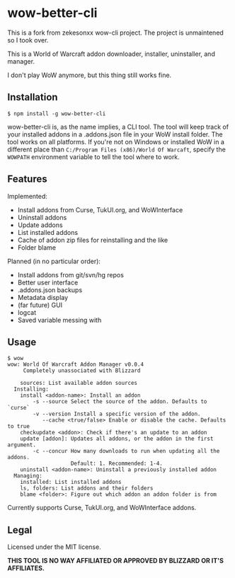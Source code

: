 # wow-better-cli
This is a fork from zekesonxx wow-cli project. The project is unmaintened so I took over.

This is a World of Warcraft addon downloader, installer, uninstaller, and manager.

I don't play WoW anymore, but this thing still works fine.

## Installation
```text
$ npm install -g wow-better-cli
```
wow-better-cli is, as the name implies, a CLI tool. The tool will keep track of your installed addons in a .addons.json file in your WoW install folder. The tool works on all platforms. If you're not on Windows or installed WoW in a different place than `C:/Program Files (x86)/World Of Warcaft`, specify the `WOWPATH` environment variable to tell the tool where to work.

## Features
Implemented:
* Install addons from Curse, TukUI.org, and WoWInterface
* Uninstall addons
* Update addons
* List installed addons
* Cache of addon zip files for reinstalling and the like
* Folder blame

Planned (in no particular order):
* Install addons from git/svn/hg repos
* Better user interface
* .addons.json backups
* Metadata display
* (far future) GUI
* logcat
* Saved variable messing with


## Usage
```text
$ wow
wow: World Of Warcraft Addon Manager v0.0.4
     Completely unassociated with Blizzard

    sources: List available addon sources
  Installing:
    install <addon-name>: Install an addon
        -s --source Select the source of the addon. Defaults to `curse`
        -v --version Install a specific version of the addon.
           --cache <true/false> Enable or disable the cache. Defaults to true
    checkupdate <addon>: Check if there's an update to an addon
    update [addon]: Updates all addons, or the addon in the first argument.
        -c --concur How many downloads to run when updating all the addons.
                    Default: 1. Recommended: 1-4.
    uninstall <addon-name>: Uninstall a previously installed addon
  Managing:
    installed: List installed addons
    ls, folders: List addons and their folders
    blame <folder>: Figure out which addon an addon folder is from
```
Currently supports Curse, TukUI.org, and WoWInterface addons.

## Legal
Licensed under the MIT license.

**THIS TOOL IS NO WAY AFFILIATED OR APPROVED BY BLIZZARD OR IT'S AFFILIATES.**